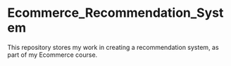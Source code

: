 # Ecommerce_Recommendation_System
This repository stores my work in creating a recommendation system, as part of my Ecommerce course.
